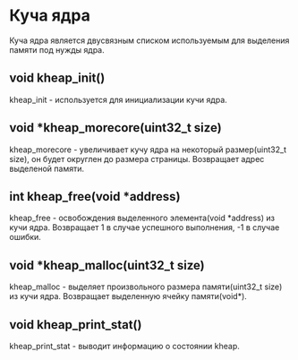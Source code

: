 # Куча ядра
Куча ядра является двусвязным списком используемым для выделения памяти под нужды ядра.


## void kheap_init()
kheap_init - используется для инициализации кучи ядра.


## void *kheap_morecore(uint32_t size)
kheap_morecore - увеличивает кучу ядра на некоторый размер(uint32_t size), он будет округлен до размера страницы.
Возвращает адрес выделеной памяти.


## int kheap_free(void *address)
kheap_free -  освобождения выделенного элемента(void *address) из кучи ядра.
Возвращает 1 в случае успешного выполнения, -1 в случае ошибки.


## void *kheap_malloc(uint32_t size)
kheap_malloc - выделяет произвольного размера памяти(uint32_t size) из кучи ядра.
Возвращает выделенную ячейку памяти(void*).


## void kheap_print_stat()
kheap_print_stat - выводит информацию о состоянии kheap.